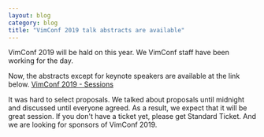 ```yaml
---
layout: blog
category: blog
title: "VimConf 2019 talk abstracts are available"
---
```


VimConf 2019 will be hald on this year.
We VimConf staff have been working for the day.

Now, the abstracts except for keynote speakers are available at the link below.
[VimConf 2019 - Sessions](https://vimconf.org/2019/#menu-time-table)

It was hard to select proposals. We talked about proposals until midnight and discussed until everyone agreed. As a result, we expect that it will be great session. If you don't have a ticket yet, please get Standard Ticket.
And we are looking for sponsors of VimConf 2019.

